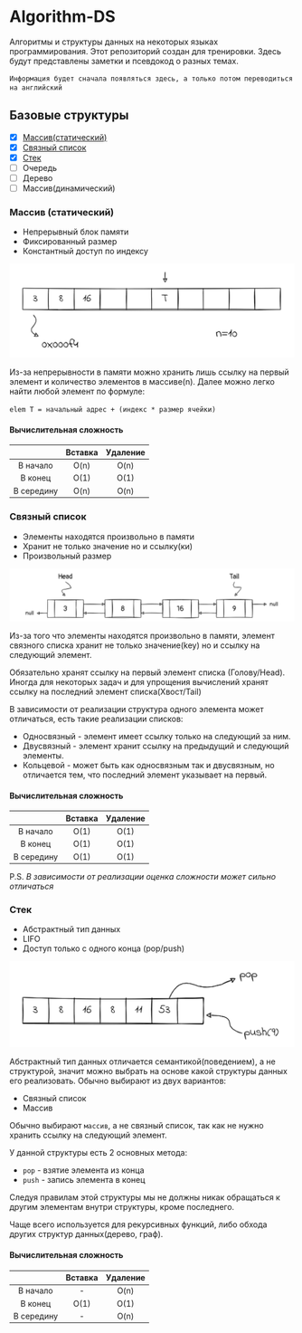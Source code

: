 # Algorithm-DS

Алгоритмы и структуры данных на некоторых языках программирования. Этот репозиторий создан для тренировки. Здесь будут представлены заметки и псевдокод о разных темах.

    Информация будет сначала появляться здесь, а только потом переводиться на английский

## Базовые структуры

* [x] [Массив(статический)](#array)
* [x] [Связный список](#linked-list)
* [x] [Стек](#stack)
* [ ] Очередь
* [ ] Дерево
* [ ] Массив(динамический)

### Массив (статический)<a name="array"></a>

* Непрерывный блок памяти
* Фиксированный размер
* Константный доступ по индексу

![array image](img\array-static.png)

Из-за непрерывности в памяти можно хранить лишь ссылку на первый элемент и количество элементов в массиве(n). Далее можно легко найти любой элемент по формуле:

`
elem T = начальный адрес + (индекс * размер ячейки)
`

#### Вычислительная сложность

|            | Вставка | Удаление |
| :--------: | :-----: | :------: |
|  В начало  |  O(n)   |   O(n)   |
|  В конец   |  O(1)   |   O(1)   |
| В середину |  O(n)   |   O(n)   |

### Связный список<a name="linked-list"></a>

* Элементы находятся произвольно в памяти
* Хранит не только значение но и ссылку(ки)
* Произвольный размер

![linked list image](img\linked-list.png)

Из-за того что элементы находятся произвольно в памяти, элемент связного списка хранит не только значение(key) но и ссылку на следующий элемент.

Обязательно хранят ссылку на первый элемент списка (Голову/Head). Иногда для некоторых задач и для упрощения вычислений хранят ссылку на последний элемент списка(Хвост/Tail)

В зависимости от реализации структура одного элемента может отличаться, есть такие реализации списков:

* Односвязный - элемент имеет ссылку только на следующий за ним.
* Двусвязный - элемент хранит ссылку на предыдущий и следующий элементы.
* Кольцевой - может быть как односвязным так и двусвязным, но отличается тем, что последний элемент указывает на первый.

#### Вычислительная сложность

|            | Вставка | Удаление |
| :--------: | :-----: | :------: |
|  В начало  |  O(1)   |   O(1)   |
|  В конец   |  O(1)   |   O(1)   |
| В середину |  O(1)   |   O(1)   |

P.S. _В зависимости от реализации оценка сложности может сильно отличаться_

### Стек<a name="stack"></a>

* Абстрактный тип данных
* LIFO
* Доступ только с одного конца (pop/push)

![stack image](img\stack.png)

Абстрактный тип данных отличается семантикой(поведением), а не структурой, значит можно выбрать на основе какой структуры данных его реализовать. Обычно выбирают из двух вариантов:

* Связный список
* Массив

Обычно выбирают `массив`, а не связный список, так как не нужно хранить ссылку на следующий элемент.

У данной структуры есть 2 основных метода:

* `pop` - взятие элемента из конца
* `push` - запись элемента в конец

Следуя правилам этой структуры мы не должны никак обращаться к другим элементам внутри структуры, кроме последнего.

Чаще всего используется для рекурсивных функций, либо обхода других структур данных(дерево, граф).

#### Вычислительная сложность

|            | Вставка | Удаление |
| :--------: | :-----: | :------: |
|  В начало  |  -   |   O(n)   |
|  В конец   |  O(1)   |   O(1)   |
| В середину |  -   |   O(n)   |

